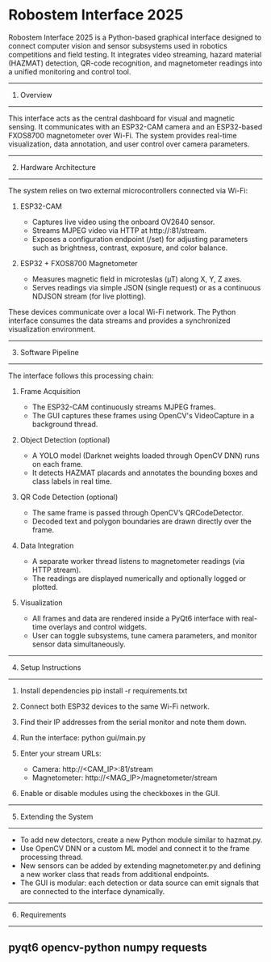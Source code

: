 Robostem Interface 2025
===================================

Robostem Interface 2025 is a Python-based graphical interface designed to connect computer vision and sensor subsystems used in robotics competitions and field testing.
It integrates video streaming, hazard material (HAZMAT) detection, QR-code recognition, and magnetometer readings into a unified monitoring and control tool.

--------------------------------------------------------------------------------
1. Overview
--------------------------------------------------------------------------------

This interface acts as the central dashboard for visual and magnetic sensing.
It communicates with an ESP32-CAM camera and an ESP32-based FXOS8700 magnetometer over Wi-Fi. 
The system provides real-time visualization, data annotation, and user control over camera parameters.

--------------------------------------------------------------------------------
2. Hardware Architecture
--------------------------------------------------------------------------------

The system relies on two external microcontrollers connected via Wi-Fi:

1. ESP32-CAM
   - Captures live video using the onboard OV2640 sensor.
   - Streams MJPEG video via HTTP at http://<IP>:81/stream.
   - Exposes a configuration endpoint (/set) for adjusting parameters such as brightness, contrast, exposure, and color balance.

2. ESP32 + FXOS8700 Magnetometer
   - Measures magnetic field in microteslas (µT) along X, Y, Z axes.
   - Serves readings via simple JSON (single request) or as a continuous NDJSON stream (for live plotting).

These devices communicate over a local Wi-Fi network. The Python interface consumes the data streams and provides a synchronized visualization environment.

--------------------------------------------------------------------------------
3. Software Pipeline
--------------------------------------------------------------------------------

The interface follows this processing chain:

1. Frame Acquisition
   - The ESP32-CAM continuously streams MJPEG frames.
   - The GUI captures these frames using OpenCV's VideoCapture in a background thread.

2. Object Detection (optional)
   - A YOLO model (Darknet weights loaded through OpenCV DNN) runs on each frame.
   - It detects HAZMAT placards and annotates the bounding boxes and class labels in real time.

3. QR Code Detection (optional)
   - The same frame is passed through OpenCV’s QRCodeDetector.
   - Decoded text and polygon boundaries are drawn directly over the frame.

4. Data Integration
   - A separate worker thread listens to magnetometer readings (via HTTP stream).
   - The readings are displayed numerically and optionally logged or plotted.

5. Visualization
   - All frames and data are rendered inside a PyQt6 interface with real-time overlays and control widgets.
   - User can toggle subsystems, tune camera parameters, and monitor sensor data simultaneously.

--------------------------------------------------------------------------------
4. Setup Instructions
--------------------------------------------------------------------------------

1. Install dependencies
   pip install -r requirements.txt

2. Connect both ESP32 devices to the same Wi-Fi network.

3. Find their IP addresses from the serial monitor and note them down.

4. Run the interface:
   python gui/main.py

5. Enter your stream URLs:
   - Camera: http://<CAM_IP>:81/stream
   - Magnetometer: http://<MAG_IP>/magnetometer/stream

6. Enable or disable modules using the checkboxes in the GUI.

--------------------------------------------------------------------------------
5. Extending the System
--------------------------------------------------------------------------------

- To add new detectors, create a new Python module similar to hazmat.py.
- Use OpenCV DNN or a custom ML model and connect it to the frame processing thread.
- New sensors can be added by extending magnetometer.py and defining a new worker class that reads from additional endpoints.
- The GUI is modular: each detection or data source can emit signals that are connected to the interface dynamically.

--------------------------------------------------------------------------------
6. Requirements
--------------------------------------------------------------------------------
pyqt6
opencv-python
numpy
requests
-------------------------------------------------------------------------------- 
